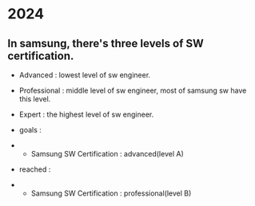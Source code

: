 # 2024

## In samsung, there's three levels of SW certification.
* Advanced : lowest level of sw engineer.
* Professional : middle level of sw engineer, most of samsung sw have this level.
* Expert : the highest level of sw engineer.

* goals :
* * Samsung SW Certification : advanced(level A)
* reached :
* * Samsung SW Certification : professional(level B)
 
